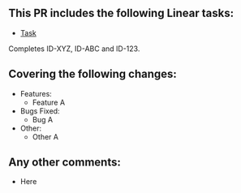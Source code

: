 ## This PR includes the following Linear tasks:
* [Task](https://linear.app)

Completes ID-XYZ, ID-ABC and ID-123.

## Covering the following changes:
- Features:
    - Feature A
- Bugs Fixed:
    - Bug A
- Other:
    - Other A

## Any other comments:
- Here